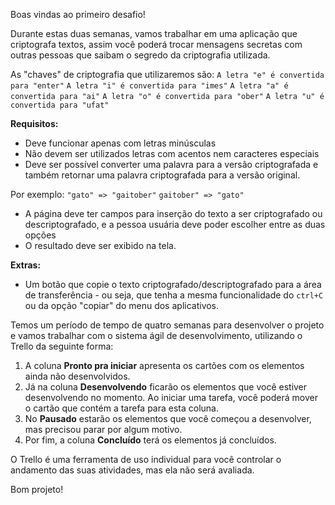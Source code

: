 Boas vindas ao primeiro desafio!

Durante estas duas semanas, vamos trabalhar em uma aplicação que criptografa textos, assim você poderá trocar mensagens secretas com outras pessoas que saibam o segredo da criptografia utilizada.

As "chaves" de criptografia que utilizaremos são:
`A letra "e" é convertida para "enter"`
`A letra "i" é convertida para "imes"`
`A letra "a" é convertida para "ai"`
`A letra "o" é convertida para "ober"`
`A letra "u" é convertida para "ufat"`

**Requisitos:**
- Deve funcionar apenas com letras minúsculas
- Não devem ser utilizados letras com acentos nem caracteres especiais
- Deve ser possível converter uma palavra para a versão criptografada e também retornar uma palavra criptografada para a versão original. 

Por exemplo:
`"gato" => "gaitober"`
`gaitober" => "gato"`

- A página deve ter campos para inserção do texto a ser criptografado ou descriptografado, e a pessoa usuária deve poder escolher entre as duas opções
- O resultado deve ser exibido na tela.

**Extras:**
- Um botão que copie o texto criptografado/descriptografado para a área de transferência - ou seja, que tenha a mesma funcionalidade do `ctrl+C` ou da opção "copiar" do menu dos aplicativos.

Temos um período de tempo de quatro semanas para desenvolver o projeto e vamos trabalhar com o sistema ágil de desenvolvimento, utilizando o Trello da seguinte forma:

1. A coluna **Pronto pra iniciar** apresenta os cartões com os elementos ainda não desenvolvidos.
2. Já na coluna **Desenvolvendo** ficarão os elementos que você estiver desenvolvendo no momento. Ao iniciar uma tarefa, você poderá mover o cartão que contém a tarefa para esta coluna.
3. No **Pausado** estarão os elementos que você começou a desenvolver, mas precisou parar por algum motivo.
4. Por fim, a coluna **Concluído** terá os elementos já concluídos.

O Trello é uma ferramenta de uso individual para você controlar o andamento das suas atividades, mas ela não será avaliada.

Bom projeto!
